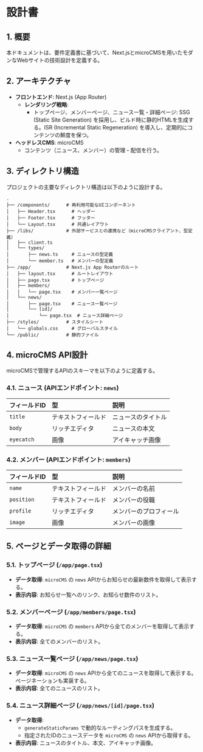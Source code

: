 # 設計書

## 1. 概要

本ドキュメントは、要件定義書に基づいて、Next.jsとmicroCMSを用いたモダンなWebサイトの技術設計を定義する。

## 2. アーキテクチャ

-   **フロントエンド**: Next.js (App Router)
    -   **レンダリング戦略**:
        -   トップページ、メンバーページ、ニュース一覧・詳細ページ: SSG (Static Site Generation) を採用し、ビルド時に静的HTMLを生成する。ISR (Incremental Static Regeneration) を導入し、定期的にコンテンツの鮮度を保つ。
-   **ヘッドレスCMS**: microCMS
    -   コンテンツ（ニュース、メンバー）の管理・配信を行う。

## 3. ディレクトリ構造

プロジェクトの主要なディレクトリ構造は以下のように設計する。

```
.
├── /components/      # 再利用可能なUIコンポーネント
│   ├── Header.tsx      # ヘッダー
│   ├── Footer.tsx      # フッター
│   └── Layout.tsx      # 共通レイアウト
├── /libs/            # 外部サービスとの連携など（microCMSクライアント、型定義）
│   ├── client.ts
│   └── types/
│       ├── news.ts     # ニュースの型定義
│       └── member.ts   # メンバーの型定義
├── /app/             # Next.js App Routerのルート
│   ├── layout.tsx      # ルートレイアウト
│   ├── page.tsx        # トップページ
│   ├── members/
│   │   └── page.tsx    # メンバー一覧ページ
│   └── news/
│       ├── page.tsx    # ニュース一覧ページ
│       └── [id]/
│           └── page.tsx  # ニュース詳細ページ
├── /styles/          # スタイルシート
│   └── globals.css     # グローバルスタイル
└── /public/          # 静的ファイル
```

## 4. microCMS API設計

microCMSで管理するAPIのスキーマを以下のように定義する。

### 4.1. ニュース (APIエンドポイント: `news`)

| フィールドID | 型             | 説明                   |
| :----------- | :------------- | :--------------------- |
| `title`      | テキストフィールド | ニュースのタイトル     |
| `body`       | リッチエディタ   | ニュースの本文         |
| `eyecatch`   | 画像           | アイキャッチ画像       |

### 4.2. メンバー (APIエンドポイント: `members`)

| フィールドID | 型             | 説明                   |
| :----------- | :------------- | :--------------------- |
| `name`       | テキストフィールド | メンバーの名前         |
| `position`   | テキストフィールド | メンバーの役職         |
| `profile`    | リッチエディタ   | メンバーのプロフィール |
| `image`      | 画像           | メンバーの画像         |

## 5. ページとデータ取得の詳細

### 5.1. トップページ (`/app/page.tsx`)

-   **データ取得**: `microCMS` の `news` APIからお知らせの最新数件を取得して表示する。
-   **表示内容**: お知らせ一覧へのリンク、お知らせ数件のリスト。

### 5.2. メンバーページ (`/app/members/page.tsx`)

-   **データ取得**: `microCMS` の `members` APIから全てのメンバーを取得して表示する。
-   **表示内容**: 全てのメンバーのリスト。

### 5.3. ニュース一覧ページ (`/app/news/page.tsx`)

-   **データ取得**: `microCMS` の `news` APIから全てのニュースを取得して表示する。ページネーションも実装する。
-   **表示内容**: 全てのニュースのリスト。

### 5.4. ニュース詳細ページ (`/app/news/[id]/page.tsx`)

-   **データ取得**:
    -   `generateStaticParams` で動的なルーティングパスを生成する。
    -   指定されたIDのニュースデータを `microCMS` の `news` APIから取得する。
-   **表示内容**: ニュースのタイトル、本文、アイキャッチ画像。